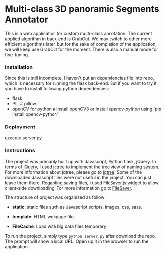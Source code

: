 # Multi-class 3D panoramic Segments Annotator
This is a web application for custom multi-class annotation. The current applied algorithm in back-end is GrabCut. We may switch to other more efficient algorithms later, but for the sake of completion of the application, we will keep use GrabCut for the moment. There is also a manual mode for fine-tuning.


### Installation
Since this is still incomplete, I haven't put an dependencies file into repo, which is necessary for running the flask back-end. But if you want to try it, you have to install following python dependencies:

- flask
- PIL    # pillow.
- openCV for python # install [openCV3](http://www.pyimagesearch.com/2016/10/24/ubuntu-16-04-how-to-install-opencv/) or install *opencv-python* using 'pip install opencv-python'


### Deployment
execute server.py 


### Instructions
The project was primarily built up with Javascript, Python flask, jQuery. In terms of jQuery, I used jqtree to implement the tree view of naming system. For more information about jqtree, please go to [jqtree](http://mbraak.github.io/jqTree/). Some of the downloaded Javascript files were not useful in the project. You can just leave them there. Regarding saving files, I used FileSaver.js widget to allow client-side downloading. For more information go to [FileSaver](https://github.com/eligrey/FileSaver.js/).

The structure of project was organized as follow:

- **static**: static files such as Javascript scripts, images, css, sass.

- **template**: HTML webpage file.

- **FileCache**: Load with big data files temporary

To run the project, simply type ``` python server.py ``` after download the repo. The prompt will show a local URL. Open up it in the browser to run the application.
